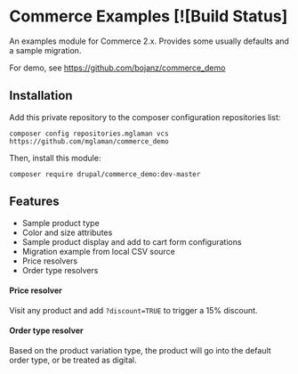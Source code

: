 Commerce Examples [![Build Status]
===============================

An examples module for Commerce 2.x. Provides some usually defaults and a sample
migration.

For demo, see https://github.com/bojanz/commerce_demo

## Installation

Add this private repository to the composer configuration repositories list:
```
composer config repositories.mglaman vcs https://github.com/mglaman/commerce_demo
```

Then, install this module:
```
composer require drupal/commerce_demo:dev-master
```

## Features

* Sample product type
* Color and size attributes
* Sample product display and add to cart form configurations
* Migration example from local CSV source
* Price resolvers
* Order type resolvers

#### Price resolver

Visit any product and add `?discount=TRUE` to trigger a 15% discount.

#### Order type resolver

Based on the product variation type, the product will go into the default order type, or be treated as digital.
